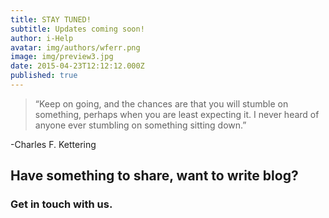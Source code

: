 ```yaml
---
title: STAY TUNED!
subtitle: Updates coming soon!
author: i-Help
avatar: img/authors/wferr.png
image: img/preview3.jpg
date: 2015-04-23T12:12:12.000Z
published: true
---
```

> “Keep on going, and the chances are that you will stumble on something, perhaps when you are least expecting it. I never heard of anyone ever stumbling on something sitting down.”

-Charles F. Kettering

## Have something to share, want to write blog?
### Get in touch with us.